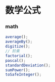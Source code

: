 # 数学公式

### math

```js
average();
averageBy();
digitize();
// 阶乘
factorial();
pascal();
standardDeviation();
sumPower();
toSafeInteger();
```
